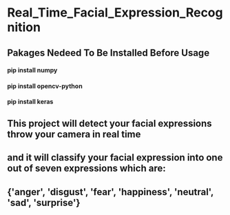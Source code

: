 # Real_Time_Facial_Expression_Recognition

## Pakages Nedeed To Be Installed Before Usage
####    pip install numpy
####    pip install opencv-python
####    pip install keras

## This project will detect your facial expressions throw your camera in real time
## and it will classify your facial expression into one out of seven expressions which are:
## {'anger', 'disgust', 'fear', 'happiness', 'neutral', 'sad', 'surprise'}
